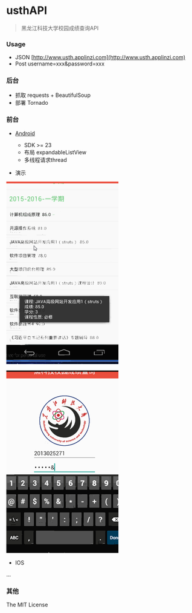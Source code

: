 # usthAPI

> 黑龙江科技大学校园成绩查询API


### Usage
+ JSON [http://www.usth.applinzi.com](http://www.usth.applinzi.com)
+ Post username=xxx&password=xxx

### 后台
+ 抓取 requests + BeautifulSoup
+ 部署 Tornado

### 前台

+ [Android](https://github.com/qiu0130/usthAPI/blob/master/%E9%BB%91%E7%A7%91%E6%8A%80%E6%9F%A5%E8%AF%A2%E6%88%90%E7%BB%A9v1.apk)
	+ SDK >= 23 
	+ 布局 expandableListView 
	+ 多线程请求thread
	
+ 演示

![login_ok](https://github.com/qiu0130/usthAPI/blob/master/img%2Flogin_ok.gif)

![login_error](https://github.com/qiu0130/usthAPI/blob/master/img%2Flogin_error.gif)

+ IOS

...

### 其他
The MIT License

